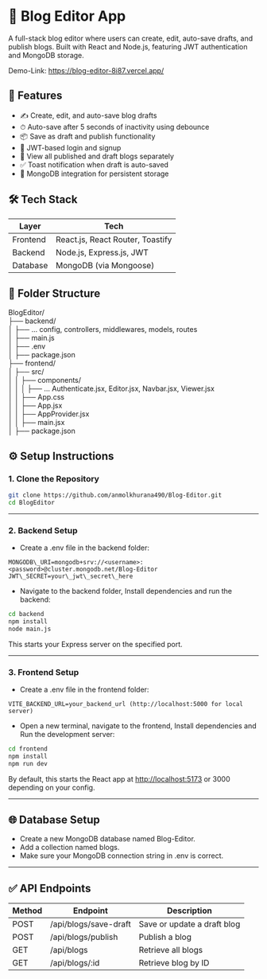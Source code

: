 # 📝 Blog Editor App

A full-stack blog editor where users can create, edit, auto-save drafts, and publish blogs. Built with React and Node.js, featuring JWT authentication and MongoDB storage.

Demo-Link: https://blog-editor-8i87.vercel.app/

## 🚀 Features

* ✍️ Create, edit, and auto-save blog drafts
* ⏱ Auto-save after 5 seconds of inactivity using debounce
* 📦 Save as draft and publish functionality
* 🔐 JWT-based login and signup
* 📃 View all published and draft blogs separately
* ✅ Toast notification when draft is auto-saved
* 💾 MongoDB integration for persistent storage

## 🛠 Tech Stack

| Layer      | Tech                                     |
| ---------- | ---------------------------------------- |
| Frontend   | React.js, React Router, Toastify         |
| Backend    | Node.js, Express.js, JWT                 |
| Database   | MongoDB (via Mongoose)                   |

## 📁 Folder Structure

BlogEditor/\
├── backend/\
│   ├── ... config, controllers, middlewares, models, routes\
│   ├── main.js\
│   ├── .env\
│   ├── package.json\
├── frontend/\
│   ├── src/\
│   │   ├── components/\
│   │   │   ├── ... Authenticate.jsx, Editor.jsx, Navbar.jsx, Viewer.jsx\
│   │   ├── App.css\
│   │   ├── App.jsx\
│   │   ├── AppProvider.jsx\
│   │   ├── main.jsx\
│   ├── package.json

## ⚙️ Setup Instructions

### 1. Clone the Repository

```bash
git clone https://github.com/anmolkhurana490/Blog-Editor.git
cd BlogEditor
```

---

### 2. Backend Setup

- Create a .env file in the backend folder:

```
MONGODB\_URI=mongodb+srv://<username>:<password>@cluster.mongodb.net/Blog-Editor
JWT\_SECRET=your\_jwt\_secret\_here
```

- Navigate to the backend folder, Install dependencies and run the backend:

```bash
cd backend
npm install
node main.js
```

This starts your Express server on the specified port.

---

### 3. Frontend Setup

- Create a .env file in the frontend folder:

```
VITE_BACKEND_URL=your_backend_url (http://localhost:5000 for local server)
```

- Open a new terminal, navigate to the frontend, Install dependencies and Run the development server:

```bash
cd frontend
npm install
npm run dev
```

By default, this starts the React app at [http://localhost:5173](http://localhost:5173) or 3000 depending on your config.

---

## 🌐 Database Setup

* Create a new MongoDB database named Blog-Editor.
* Add a collection named blogs.
* Make sure your MongoDB connection string in .env is correct.

---

## ✅ API Endpoints

| Method | Endpoint              | Description                 |
| ------ | --------------------- | --------------------------- |
| POST   | /api/blogs/save-draft | Save or update a draft blog |
| POST   | /api/blogs/publish    | Publish a blog              |
| GET    | /api/blogs            | Retrieve all blogs          |
| GET    | /api/blogs/\:id       | Retrieve blog by ID         |